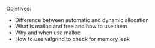 Objetives:
* Difference between automatic and dynamic allocation
* What is malloc and free and how to use them
* Why and when use malloc
* How to use valgrind to check for memory leak
